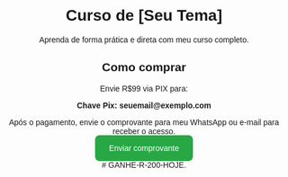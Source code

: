 <!DOCTYPE html>
<html lang="pt-BR">
<head>
  <meta charset="UTF-8">
  <title>GANHE R$200 AGORA</title>
  <style>
    body { font-family: Arial, sans-serif; text-align: center; padding: 40px; }
    .btn { background: #28a745; color: white; padding: 15px 25px; text-decoration: none; border-radius: 8px; }
    .btn:hover { background: #218838; }
  </style>
</head>
<body>
  <h1>Curso de [Seu Tema]</h1>
  <p>Aprenda de forma prática e direta com meu curso completo.</p>
  
  <h2>Como comprar</h2>
  <p>Envie R$99 via PIX para:</p>
  <p><strong>Chave Pix: seuemail@exemplo.com</strong></p>
  
  <p>Após o pagamento, envie o comprovante para meu WhatsApp ou e-mail para receber o acesso.</p>
  
  <a href="https://wa.me/seunumerowhatsapp" class="btn">Enviar comprovante</a>
</body>
</html># GANHE-R-200-HOJE.
